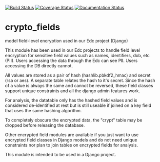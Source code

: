 [![Build Status](https://travis-ci.org/erikvw/crypto_fields.svg?branch=master)](https://travis-ci.org/erikvw/crypto_fields)
[![Coverage Status](https://coveralls.io/repos/erikvw/crypto_fields/badge.svg?branch=master)](https://coveralls.io/r/erikvw/crypto_fields?branch=master)
[![Documentation Status](https://readthedocs.org/projects/crypto-fields/badge/?version=latest)](https://readthedocs.org/projects/crypto-fields/?badge=master)

# crypto_fields
model field-level encryption used in our Edc project (Django)

This module has been used in our Edc projects to handle field level encryption for sensitive field values such as names, identifiers, dob, etc (PII). Users accessing the data through the Edc can see PII. Users accessing the DB directly cannot.

All values are stored as a pair of hash (hashlib.pbkdf2_hmac) and secret (rsa or aes). A separate table relates the hash to it's secret. Since the hash of a value is always the same and cannot be reversed, these field classes support unique constraints and all the django admin features work.

For analysis, the datatable only has the hashed field values and is considered de-identified at rest but is still useable if joined on a key field that uses the same hashing algorithm.

To completely obscure the encrypted data, the "crypt" table may be dropped before releasing the database. 

Other encrypted field modules are available if you just want to use encrypted field classes in Django models and do not need unique constraints nor plan to join tables on encrypted fields for analysis.

This module is intended to be used in a Django project.
